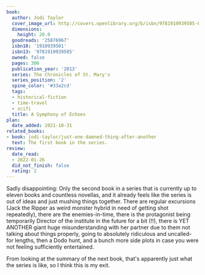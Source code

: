 ```yaml
---
book:
  author: Jodi Taylor
  cover_image_url: http://covers.openlibrary.org/b/isbn/9781910939505-L.jpg
  dimensions:
    height: 20.0
  goodreads: '25876967'
  isbn10: '1910939501'
  isbn13: '9781910939505'
  owned: false
  pages: 300
  publication_year: '2013'
  series: The Chronicles of St. Mary's
  series_position: '2'
  spine_color: '#33a2cd'
  tags:
  - historical-fiction
  - time-travel
  - scifi
  title: A Symphony of Echoes
plan:
  date_added: 2021-10-31
related_books:
- book: jodi-taylor/just-one-damned-thing-after-another
  text: The first book in the series.
review:
  date_read:
  - 2022-01-26
  did_not_finish: false
  rating: 2
---
```


Sadly disappointing: Only the second book in a series that is currently up to eleven books and countless novellas, and
it already feels like the series is out of ideas and just mushing things together. There are regular excursions (Jack
the Ripper as weird monster hybrid in need of getting shot repeatedly), there are the enemies-in-time, there is the
protagonist being temporarily Director of the institute in the future for a bit (!!), there is YET ANOTHER giant huge
misunderstanding with her partner due to them not talking about things properly, going to absolutely ridiculous and
uncalled-for lengths, then a Dodo hunt, and a bunch more side plots in case you were not feeling sufficiently
entertained.

From looking at the summary of the next book, that's apparently just what the series is like, so I think this is my
exit.
